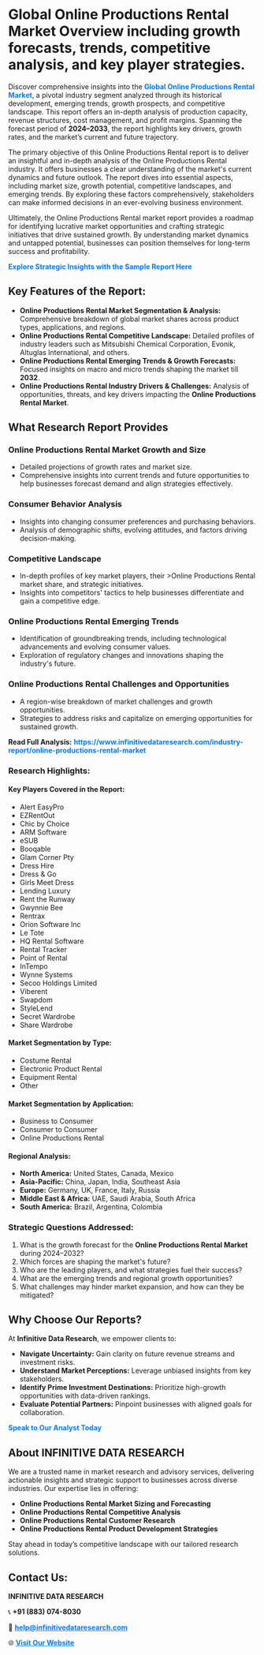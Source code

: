 <h1>Global Online Productions Rental Market Overview including growth forecasts, trends, competitive analysis, and key player strategies.</h1>
<p>
Discover comprehensive insights into the 
<a href="https://www.infinitivedataresearch.com/industry-report/online-productions-rental-market" rel="dofollow" style="color: #007BFF; text-decoration: none;"><strong>Global Online Productions Rental Market</strong></a>, a pivotal industry segment analyzed through its historical development, emerging trends, growth prospects, and competitive landscape. This report offers an in-depth analysis of production capacity, revenue structures, cost management, and profit margins. Spanning the forecast period of <strong>2024–2033</strong>, the report highlights key drivers, growth rates, and the market’s current and future trajectory.
</p>
<p>
The primary objective of this Online Productions Rental report is to deliver an insightful and in-depth analysis of the Online Productions Rental industry. It offers businesses a clear understanding of the market's current dynamics and future outlook. The report dives into essential aspects, including market size, growth potential, competitive landscapes, and emerging trends. By exploring these factors comprehensively, stakeholders can make informed decisions in an ever-evolving business environment.
</p>
<p>
Ultimately, the Online Productions Rental market report provides a roadmap for identifying lucrative market opportunities and crafting strategic initiatives that drive sustained growth. By understanding market dynamics and untapped potential, businesses can position themselves for long-term success and profitability.
</p>
<p>
<a href="https://www.infinitivedataresearch.com/request-sample/reportId=104364" style="color: #007BFF; text-decoration: none;"><strong>Explore Strategic Insights with the Sample Report Here</strong></a>
</p>

<h2>Key Features of the Report:</h2>
<ul>
<li><strong>Online Productions Rental Market Segmentation & Analysis:</strong> Comprehensive breakdown of global market shares across product types, applications, and regions.</li>
<li><strong>Online Productions Rental Competitive Landscape:</strong> Detailed profiles of industry leaders such as Mitsubishi Chemical Corporation, Evonik, Altuglas International, and others.</li>
<li><strong>Online Productions Rental Emerging Trends & Growth Forecasts:</strong> Focused insights on macro and micro trends shaping the market till <strong>2032</strong>.</li>
<li><strong>Online Productions Rental Industry Drivers & Challenges:</strong> Analysis of opportunities, threats, and key drivers impacting the <strong>Online Productions Rental Market</strong>.</li>
</ul>

<h2>What Research Report Provides</h2>
<h3>Online Productions Rental Market Growth and Size</h3>
<ul>
<li>Detailed projections of growth rates and market size.</li>
<li>Comprehensive insights into current trends and future opportunities to help businesses forecast demand and align strategies effectively.</li>
</ul>

<h3>Consumer Behavior Analysis</h3>
<ul>
<li>Insights into changing consumer preferences and purchasing behaviors.</li>
<li>Analysis of demographic shifts, evolving attitudes, and factors driving decision-making.</li>
</ul>

<h3>Competitive Landscape</h3>
<ul>
<li>In-depth profiles of key market players, their >Online Productions Rental market share, and strategic initiatives.</li>
<li>Insights into competitors' tactics to help businesses differentiate and gain a competitive edge.</li>
</ul>

<h3>Online Productions Rental Emerging Trends</h3>
<ul>
<li>Identification of groundbreaking trends, including technological advancements and evolving consumer values.</li>
<li>Exploration of regulatory changes and innovations shaping the industry's future.</li>
</ul>

<h3>Online Productions Rental Challenges and Opportunities</h3>
<ul>
<li>A region-wise breakdown of market challenges and growth opportunities.</li>
<li>Strategies to address risks and capitalize on emerging opportunities for sustained growth.</li>
</ul>
<p><strong>Read Full Analysis:</strong> <a href="https://www.infinitivedataresearch.com/industry-report/online-productions-rental-market" rel="dofollow" style="color: #007BFF; text-decoration: none;"><strong>https://www.infinitivedataresearch.com/industry-report/online-productions-rental-market</strong></a></p>
<h3>Research Highlights:</h3>
<h4>Key Players Covered in the Report:</h4>
<ul><li>Alert EasyPro</li><li>EZRentOut</li><li>Chic by Choice</li><li>ARM Software</li><li>eSUB</li><li>Booqable</li><li>Glam Corner Pty</li><li>Dress Hire</li><li>Dress &amp; Go</li><li>Girls Meet Dress</li><li>Lending Luxury</li><li>Rent the Runway</li><li>Gwynnie Bee</li><li>Rentrax</li><li>Orion Software Inc</li><li>Le Tote</li><li>HQ Rental Software</li><li>Rental Tracker</li><li>Point of Rental</li><li>InTempo</li><li>Wynne Systems</li><li>Secoo Holdings Limited</li><li>Viberent</li><li>Swapdom</li><li>StyleLend</li><li>Secret Wardrobe</li><li>Share Wardrobe</li></ul>
<h4>Market Segmentation by Type:</h4>
<ul><li>Costume Rental</li><li>Electronic Product Rental</li><li>Equipment Rental</li><li>Other</li></ul>
<h4>Market Segmentation by Application:</h4>
<ul><li>Business to Consumer</li><li>Consumer to Consumer</li><li>Online Productions Rental</li></ul>

<h4>Regional Analysis:</h4>
<ul>
<li><strong>North America:</strong> United States, Canada, Mexico</li>
<li><strong>Asia-Pacific:</strong> China, Japan, India, Southeast Asia</li>
<li><strong>Europe:</strong> Germany, UK, France, Italy, Russia</li>
<li><strong>Middle East & Africa:</strong> UAE, Saudi Arabia, South Africa</li>
<li><strong>South America:</strong> Brazil, Argentina, Colombia</li>
</ul>

<h3>Strategic Questions Addressed:</h3>
<ol>
<li>What is the growth forecast for the <strong>Online Productions Rental Market</strong> during 2024–2032?</li>
<li>Which forces are shaping the market's future?</li>
<li>Who are the leading players, and what strategies fuel their success?</li>
<li>What are the emerging trends and regional growth opportunities?</li>
<li>What challenges may hinder market expansion, and how can they be mitigated?</li>
</ol>

<h2>Why Choose Our Reports?</h2>
<p>At <strong>Infinitive Data Research</strong>, we empower clients to:</p>
<ul>
<li><strong>Navigate Uncertainty:</strong> Gain clarity on future revenue streams and investment risks.</li>
<li><strong>Understand Market Perceptions:</strong> Leverage unbiased insights from key stakeholders.</li>
<li><strong>Identify Prime Investment Destinations:</strong> Prioritize high-growth opportunities with data-driven rankings.</li>
<li><strong>Evaluate Potential Partners:</strong> Pinpoint businesses with aligned goals for collaboration.</li>
</ul>
<p><a href="https://www.infinitivedataresearch.com/industry-report/online-productions-rental-market" rel="dofollow" style="color: #007BFF; text-decoration: none;"><strong>Speak to Our Analyst Today</strong></a></p>

<h2>About INFINITIVE DATA RESEARCH</h2>
<p>We are a trusted name in market research and advisory services, delivering actionable insights and strategic support to businesses across diverse industries. Our expertise lies in offering:</p>
<ul>
<li><strong>Online Productions Rental Market Sizing and Forecasting</strong></li>
<li><strong>Online Productions Rental Competitive Analysis</strong></li>
<li><strong>Online Productions Rental Customer Research</strong></li>
<li><strong>Online Productions Rental Product Development Strategies</strong></li>
</ul>
<p>Stay ahead in today’s competitive landscape with our tailored research solutions.</p>

<h2>Contact Us:</h2>
<p><strong>INFINITIVE DATA RESEARCH</strong></p>
<p>📞 <strong>+91 (883) 074-8030</strong></p>
<p>📧 <strong><a href="mailto:help@infinitivedataresearch.com" style="color: #007BFF;">help@infinitivedataresearch.com</a></strong></p>
<p>🌐 <strong><a href="https://www.infinitivedataresearch.com" rel="dofollow" style="color: #007BFF;">Visit Our Website</a></strong></p>